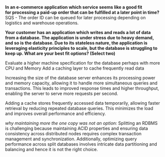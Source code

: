 **In an e-commerce application which service seems like a good fit for processing a paid-up order that can be fulfilled at a later point in time?**
SQS - The order ID can be queued for later processing depending on logistics and warehouse operations.


**Your customer has an application which writes and reads a lot of data from a database. The application is under stress due to heavy demand, and so is the database. Due to its stateless nature, the application is leveraging elasticity principles to scale, but the database is struggling to keep up. What are your best fit options? (Select two)**

Evaluate a higher machine specification for the database perhaps with more CPU and Memory
Add a caching layer to cache frequently read data

Increasing the size of the database server enhances its processing power and memory capacity, allowing it to handle more simultaneous queries and transactions. This leads to improved response times and higher throughput, enabling the server to serve more requests per second.

Adding a cache stores frequently accessed data temporarily, allowing faster retrieval by reducing repeated database queries. This minimizes the load and improves overall performance and efficiency.

*why maintaining more the one copy was not an option:*
Splitting an RDBMS is challenging because maintaining ACID properties and ensuring data consistency across distributed nodes requires complex transaction management and synchronization. Additionally, optimizing query performance across split databases involves intricate data partitioning and balancing and hence it is not the right choice.


